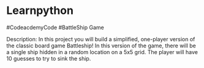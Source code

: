 # Learnpython
#CodeacdemyCode 
#BattleShip Game

Description:
In this project you will build a simplified, one-player version of the classic board game Battleship!
In this version of the game, there will be a single ship hidden in a random location on a 5x5 grid. 
The player will have 10 guesses to try to sink the ship.
